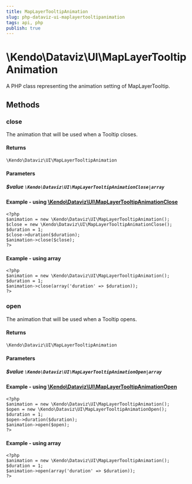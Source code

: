```yaml
---
title: MapLayerTooltipAnimation
slug: php-dataviz-ui-maplayertooltipanimation
tags: api, php
publish: true
---
```


# \Kendo\Dataviz\UI\MapLayerTooltipAnimation

A PHP class representing the animation setting of MapLayerTooltip.


## Methods

### close

The animation that will be used when a Tooltip closes.

#### Returns
`\Kendo\Dataviz\UI\MapLayerTooltipAnimation`

#### Parameters

##### $value `\Kendo\Dataviz\UI\MapLayerTooltipAnimationClose|array`


#### Example - using [\Kendo\Dataviz\UI\MapLayerTooltipAnimationClose](/kendo-ui/api/wrappers/php/Kendo/Dataviz/UI/MapLayerTooltipAnimationClose)
    <?php
    $animation = new \Kendo\Dataviz\UI\MapLayerTooltipAnimation();
    $close = new \Kendo\Dataviz\UI\MapLayerTooltipAnimationClose();
    $duration = 1;
    $close->duration($duration);
    $animation->close($close);
    ?>

#### Example - using array

    <?php
    $animation = new \Kendo\Dataviz\UI\MapLayerTooltipAnimation();
    $duration = 1;
    $animation->close(array('duration' => $duration));
    ?>

### open

The animation that will be used when a Tooltip opens.

#### Returns
`\Kendo\Dataviz\UI\MapLayerTooltipAnimation`

#### Parameters

##### $value `\Kendo\Dataviz\UI\MapLayerTooltipAnimationOpen|array`


#### Example - using [\Kendo\Dataviz\UI\MapLayerTooltipAnimationOpen](/kendo-ui/api/wrappers/php/Kendo/Dataviz/UI/MapLayerTooltipAnimationOpen)
    <?php
    $animation = new \Kendo\Dataviz\UI\MapLayerTooltipAnimation();
    $open = new \Kendo\Dataviz\UI\MapLayerTooltipAnimationOpen();
    $duration = 1;
    $open->duration($duration);
    $animation->open($open);
    ?>

#### Example - using array

    <?php
    $animation = new \Kendo\Dataviz\UI\MapLayerTooltipAnimation();
    $duration = 1;
    $animation->open(array('duration' => $duration));
    ?>

